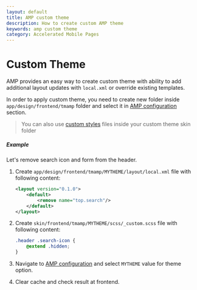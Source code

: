```yaml
---
layout: default
title: AMP custom theme
description: How to create custom AMP theme
keywords: amp custom theme
category: Accelerated Mobile Pages
---
```


# Custom Theme

AMP provides an easy way to create custom theme with ability to add additional
layout updates with `local.xml` or override existing templates.

In order to apply custom theme, you need to create new folder inside
`app/design/frontend/tmamp` folder and select it in
[AMP configuration][amp_config_design] section.

> You can also use [custom styles](../custom-styles/) files inside your custom
> theme skin folder

##### Example

Let's remove search icon and form from the header.

 1. Create `app/design/frontend/tmamp/MYTHEME/layout/local.xml` file with
    following content:

    ```xml
    <layout version="0.1.0">
        <default>
            <remove name="top.search"/>
        </default>
    </layout>
    ```

 2. Create `skin/frontend/tmamp/MYTHEME/scss/_custom.scss` file with
    following content:

    ```scss
    .header .search-icon {
        @extend .hidden;
    }
    ```

 3. Navigate to [AMP configuration][amp_config_design] and select `MYTHEME` value
    for theme option.
 4. Clear cache and check result at frontend.

[amp_config_design]: /m1/extensions/amp/configuration#design
